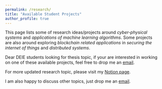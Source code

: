 ```yaml
---
permalink: /research/
title: "Available Student Projects"
author_profile: true
---
```


This page lists some of research ideas/projects around _cyber-physical systems_ and _applications of machine learning algorithms_. Some projects are also around exploring _blockchain related applications_ in _securing the internet of things_ and _distributed systems_.

Dear DEIE students looking for thesis topic, if your are interested in working on one of these available projects, feel free to drop me an [email](mailto:gdputra@ugm.ac.id).

For more updated research topic, please visit my [Notion page](https://daffy-cell-1f2.notion.site/7f89ddc542e84f739c0ba4a0c19762d4?v=ed5a720f6f6841d5849b770d7ab06113).

I am also happy to discuss other topics, just drop me an [email](mailto:gdputra@ugm.ac.id).
